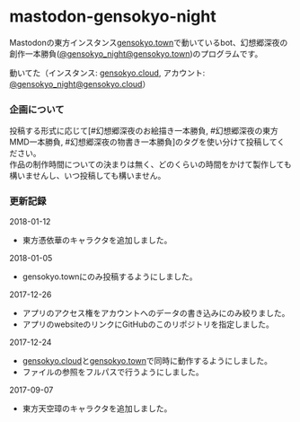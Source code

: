 # mastodon-gensokyo-night

Mastodonの東方インスタンス[gensokyo.town](https://gensokyo.town)で動いているbot、幻想郷深夜の創作一本勝負([@gensokyo_night@gensokyo.town](https://gensokyo.town/@gensokyo_night))のプログラムです。

動いてた（インスタンス: [gensokyo.cloud](https://gensokyo.cloud),  アカウント: [@gensokyo_night@gensokyo.cloud](https://gensokyo.cloud/@gensokyo_night)）

### 企画について

投稿する形式に応じて[#幻想郷深夜のお絵描き一本勝負, #幻想郷深夜の東方MMD一本勝負, #幻想郷深夜の物書き一本勝負]のタグを使い分けて投稿してください。</br>
作品の制作時間についての決まりは無く、どのくらいの時間をかけて製作しても構いませんし、いつ投稿しても構いません。


### 更新記録

2018-01-12
- 東方憑依華のキャラクタを追加しました。

2018-01-05
- gensokyo.townにのみ投稿するようにしました。

2017-12-26
- アプリのアクセス権をアカウントへのデータの書き込みにのみ絞りました。
- アプリのwebsiteのリンクにGitHubのこのリポジトリを指定しました。

2017-12-24
- [gensokyo.cloud](https://gensokyo.cloud)と[gensokyo.town](https://gensokyo.town)で同時に動作するようにしました。
- ファイルの参照をフルパスで行うようにしました。

2017-09-07
- 東方天空璋のキャラクタを追加しました。
